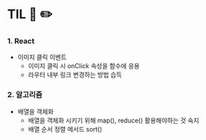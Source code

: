 # TIL 📖 ✏️



### 1. React 

 - 이미지 클릭 이벤트
    * 이미지 클릭 시 onClick 속성을 함수에 응용
    * 라우터 내부 링크 변경하는 방법 습득
    
### 2. 알고리즘

  - 배열을 객체화 
    * 배열을 객체화 시키기 위해 map(), reduce() 활용해야하는 것 숙지
    * 배열 순서 정렬 메서드 sort() 
  
